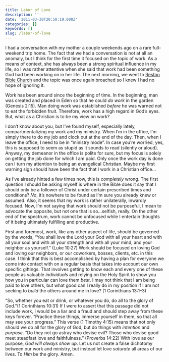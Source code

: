 ```yaml
---
title: Labor of Love
description: ''
date: '2011-03-30T20:50:19.000Z'
categories: []
keywords: []
slug: /labor-of-love
---
```


I had a conversation with my mother a couple weekends ago on a rare full-weekend trip home. The fact that we had a conversation is not at all an anomaly, but I think for the first time it focused on the topic of work. As a means of context, she has always been a strong spiritual influence in my life, so I was rather attentive when she said that work had been something God had been working on in her life. The next morning, we went to [Reston Bible Church](http://www.restonbible.org/sermons/item/288-how-god-speaks) and the topic was once again broached so I knew I had no hope of ignoring it.

Work has been around since the beginning of time. In the beginning, man was created and placed in Eden so that he could _do work_ in the garden (Genesis 2:15). Man doing work was established _before_ he was warned not to eat the forbidden fruit. Therefore, work has a high regard in God’s eyes. But, what as a Christian is to be my view on work?

I don’t know about you, but I’ve found myself, especially lately, compartmentalizing my work and my ministry. When I’m in the office, I’m simply there to do my job and clock out at the end of the day. Then, when I leave the office, I need to be in “ministry mode”. In case you’re worried, yes, this is supposed to seem as stupid as it sounds to read (silently or aloud). Anyway, my demeanor in the office is polite for sure, but my focus is solely on getting the job done for which I am paid. Only once the work day is done can I turn my attention to being an evangelical Christian. Maybe my first warning sign should have been the fact that I work in a Christian office…

As I’ve already hinted a few times now, this is _completely_ wrong. The first question I should be asking myself is where in the Bible does it say that I should only be a follower of Christ under certain prescribed times and conditions? _No_, it’s nowhere to be found as I’m sure you already knew or assumed. Also, it seems that my work is rather unilaterally, inwardly focused. Now, I’m not saying that work should not be purposeful, I mean to advocate the opposite, but not one that is so…selfish, really. On the other end of the spectrum, work cannot be unfocused while I entertain thoughts of it being ultimately fulfilling and productive.

First and foremost, work, like any other aspect of life, should be governed by the words, “You shall love the Lord your God with all your heart and with all your soul and with all your strength and with all your mind, and your neighbor as yourself.” (Luke 10:27) Work should be focused on loving God and loving our neighbors, or our coworkers, bosses, clients, etc. in this case. I think that this is best accomplished by having a plan for everyone we come into contact with on a regular basis that takes into account our own specific giftings. That involves getting to know each and every one of these people as valuable _individuals_ and relying on the Holy Spirit to show you how you in particular can love them _best_. I may not think that I am being paid to love others, but what good can I really do in my position if I am not seeking to _build_ the others around me in love? (1 Corinthians 13:1–3)

“So, whether you eat or drink, or whatever you do, do all to the glory of God.”(1 Corinthians 10:31) If I were to assert that this passage did not include work, I would be a liar and a fraud and should step away from these keys forever. “Practice these things, immerse yourself in them, so that all may see your progress.” This verse (1 Timothy 4:15) means that not only should we do all for the glory of God, but do things with _intention_ and _purpose_. “Do they not go astray who devise evil? Those who devise good meet steadfast love and faithfulness.” (Proverbs 14:22) With love as our purpose, _God will always show up_. Let us not create a false dichotomy between our work and ministry, but instead let love _saturate_ all areas of our lives. To _Him_ be the glory. Amen.